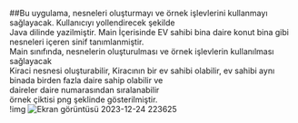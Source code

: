 ##Bu uygulama, nesneleri oluşturmayı ve örnek işlevlerini kullanmayı sağlayacak. Kullanıcıyı yollendirecek şekilde<br>
Java dilinde yazilmiştir. Main İçerisinde EV sahibi bina daire konut bina gibi nesneleri içeren sinif tanımlanmiştir.<br>
Main sınıfında, nesnelerin oluşturulması ve örnek işlevlerin kullanılması sağlayacak <br>
Kiraci nesnesi oluşturabilir, Kiracının bir ev sahibi olabilir, ev sahibi aynı binada birden fazla daire sahip olabilir ve<br>
daireler daire numarasından sıralanabilir<br>
örnek çiktisi png şeklinde gösterilmiştir.<br>
!img ![Ekran görüntüsü 2023-12-24 223625](https://github.com/NasibaTalipova/nesneKisasinav22/assets/127982744/7d45b599-3e77-443c-8087-f6f486e555e2)
